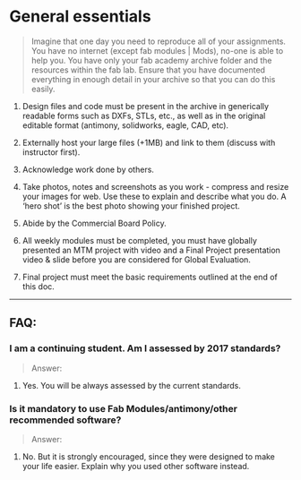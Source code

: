 # General essentials

> Imagine that one day you need to reproduce all of your assignments. You have no internet (except fab modules | Mods), no-one is able to help you. You have only your fab academy archive folder and the resources within the fab lab. Ensure that you have documented everything in enough detail in your archive so that you can do this easily.


1. Design files and code must be present in the archive in generically readable forms such as DXFs, STLs, etc., as well as in the original editable format (antimony, solidworks, eagle, CAD, etc).

2. Externally host your large files (+1MB) and link to them (discuss with instructor first).

3. Acknowledge work done by others.  

4. Take photos, notes and screenshots as you work - compress and resize your images for web. Use these to explain and describe what you do. A ‘hero shot’ is the best photo showing your finished project.

5. Abide by the Commercial Board Policy.

6. All weekly modules must be completed, you must have globally presented an MTM project with video and a Final Project presentation video & slide before you are considered for Global Evaluation.

7. Final project must meet the basic requirements outlined at the end of this doc.

---

## FAQ:

### I am a continuing student. Am I assessed by 2017 standards?
> Answer:
1. Yes. You will be always assessed by the current standards.

### Is it mandatory to use Fab Modules/antimony/other recommended software?
> Answer:
1. No. But it is strongly encouraged, since they were designed to make your life easier. Explain why you used other software instead.
